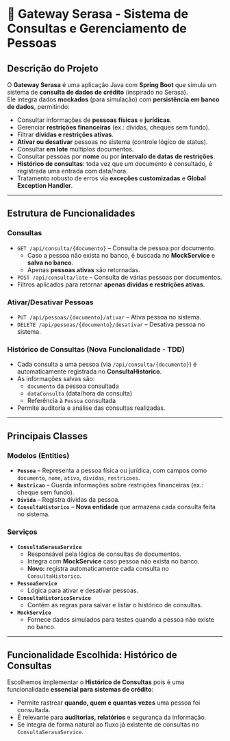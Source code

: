 # 🏦 Gateway Serasa - Sistema de Consultas e Gerenciamento de Pessoas

##  Descrição do Projeto

O **Gateway Serasa** é uma aplicação Java com **Spring Boot** que simula um sistema de **consulta de dados de crédito** (inspirado no Serasa).  
Ele integra dados **mockados** (para simulação) com **persistência em banco de dados**, permitindo:

- Consultar informações de **pessoas físicas** e **jurídicas**.
- Gerenciar **restrições financeiras** (ex.: dívidas, cheques sem fundo).
- Filtrar **dívidas e restrições ativas**.
- **Ativar ou desativar** pessoas no sistema (controle lógico de status).
- Consultar **em lote** múltiplos documentos.
- Consultar pessoas por **nome** ou por **intervalo de datas de restrições**.
- **Histórico de consultas**: toda vez que um documento é consultado, é registrada uma entrada com data/hora.
- Tratamento robusto de erros via **exceções customizadas** e **Global Exception Handler**.

---

##  Estrutura de Funcionalidades

### Consultas
- `GET /api/consulta/{documento}` – Consulta de pessoa por documento.
  - Caso a pessoa não exista no banco, é buscada no **MockService** e **salva no banco**.
  - Apenas **pessoas ativas** são retornadas.
- `POST /api/consulta/lote` – Consulta de várias pessoas por documentos.
- Filtros aplicados para retornar **apenas dívidas e restrições ativas**.

###  Ativar/Desativar Pessoas
- `PUT /api/pessoas/{documento}/ativar` – Ativa pessoa no sistema.
- `DELETE /api/pessoas/{documento}/desativar` – Desativa pessoa no sistema.

### Histórico de Consultas (Nova Funcionalidade - TDD)
- Cada consulta a uma pessoa (via `/api/consulta/{documento}`) é automaticamente registrada no **ConsultaHistorico**.
- As informações salvas são:
  - `documento` da pessoa consultada
  - `dataConsulta` (data/hora da consulta)
  - Referência à `Pessoa` consultada
- Permite auditoria e análise das consultas realizadas.

---

## Principais Classes

### Modelos (Entities)
- **`Pessoa`** – Representa a pessoa física ou jurídica, com campos como `documento`, `nome`, `ativo`, `dividas`, `restricoes`.
- **`Restricao`** – Guarda informações sobre restrições financeiras (ex.: cheque sem fundo).
- **`Divida`** – Registra dívidas da pessoa.
- **`ConsultaHistorico`** – **Nova entidade** que armazena cada consulta feita no sistema.

### Serviços
- **`ConsultaSerasaService`**
  - Responsável pela lógica de consultas de documentos.
  - Integra com **MockService** caso pessoa não exista no banco.
  - **Novo:** registra automaticamente cada consulta no `ConsultaHistorico`.
- **`PessoaService`**
  - Lógica para ativar e desativar pessoas.
- **`ConsultaHistoricoService`**
  - Contém as regras para salvar e listar o histórico de consultas.
- **`MockService`**
  - Fornece dados simulados para testes quando a pessoa não existe no banco.

---

## Funcionalidade Escolhida: **Histórico de Consultas**

Escolhemos implementar o **Histórico de Consultas** pois é uma funcionalidade **essencial para sistemas de crédito**:  
- Permite rastrear **quando, quem e quantas vezes** uma pessoa foi consultada.
- É relevante para **auditorias, relatórios** e segurança da informação.
- Se integra de forma natural ao fluxo já existente de consultas no `ConsultaSerasaService`.


